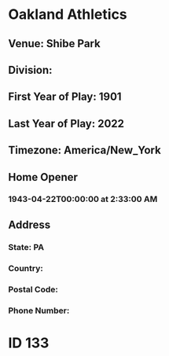 # Oakland Athletics
## Venue: Shibe Park
## Division: 
## First Year of Play: 1901
## Last Year of Play: 2022
## Timezone: America/New_York
## Home Opener
### 1943-04-22T00:00:00 at 2:33:00 AM
## Address
### 
### State: PA
### Country: 
### Postal Code: 
### Phone Number: 
# ID 133